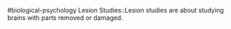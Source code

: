 #biological-psychology 
Lesion Studies::Lesion studies are about studying brains with parts removed or damaged.
<!--SR:!2023-12-20,3,250-->